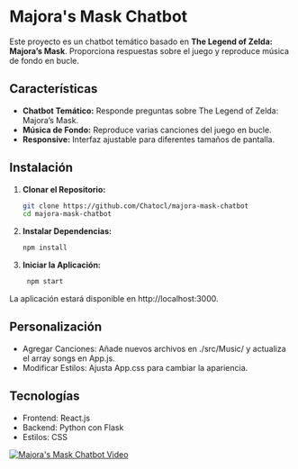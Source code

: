 # Majora's Mask Chatbot

Este proyecto es un chatbot temático basado en **The Legend of Zelda: Majora’s Mask**. Proporciona respuestas sobre el juego y reproduce música de fondo en bucle.

## Características

- **Chatbot Temático:** Responde preguntas sobre The Legend of Zelda: Majora’s Mask.
- **Música de Fondo:** Reproduce varias canciones del juego en bucle.
- **Responsive:** Interfaz ajustable para diferentes tamaños de pantalla.

## Instalación

1. **Clonar el Repositorio:**

   ```bash
   git clone https://github.com/Chatocl/majora-mask-chatbot
   cd majora-mask-chatbot
2. **Instalar Dependencias:**
   ```bash
   npm install
   
3. **Iniciar la Aplicación:**
   ```bash
    npm start
La aplicación estará disponible en http://localhost:3000.

## Personalización 
* Agregar Canciones: Añade nuevos archivos en ./src/Music/ y actualiza el array songs en App.js.
* Modificar Estilos: Ajusta App.css para cambiar la apariencia.
  
## Tecnologías 
* Frontend: React.js
* Backend: Python con Flask
* Estilos: CSS

 [![Majora's Mask Chatbot Video](https://img.youtube.com/vi/vbMQfaG6lo8/0.jpg)](https://www.youtube.com/watch?v=vbMQfaG6lo8)


